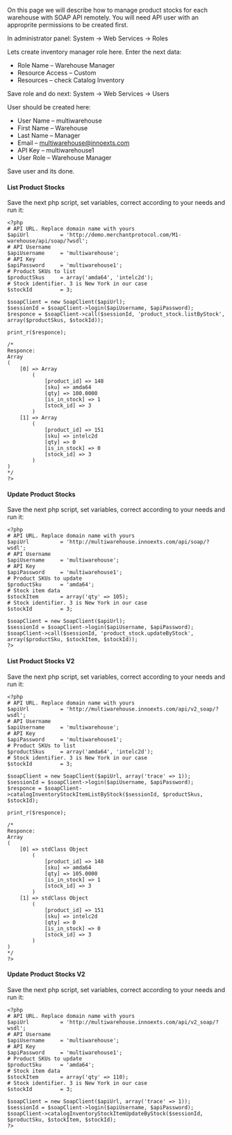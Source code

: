 On this page we will describe how to manage product stocks for each warehouse with SOAP API remotely. You will need API user with an approprite permissions to be created first.

In administrator panel: System -> Web Services -> Roles

Lets create inventory manager role here. Enter the next data:

 - Role Name – Warehouse Manager
 - Resource Access – Custom
 - Resources – check Catalog Inventory

Save role and do next: System -> Web Services -> Users

User should be created here:

 - User Name – multiwarehouse
 - First Name – Warehouse
 - Last Name – Manager
 - Email – multiwarehouse@innoexts.com
 - API Key – multiwarehouse1
 - User Role – Warehouse Manager

Save user and its done.

 
#### List Product Stocks

Save the next php script, set variables, correct according to your needs and run it: 

	<?php
	# API URL. Replace domain name with yours
	$apiUrl          = 'http://demo.merchantprotocol.com/M1-warehouse/api/soap/?wsdl';
	# API Username
	$apiUsername     = 'multiwarehouse';
	# API Key
	$apiPassword     = 'multiwarehouse1';
	# Product SKUs to list
	$productSkus     = array('amda64', 'intelc2d');
	# Stock identifier. 3 is New York in our case
	$stockId         = 3;
	
	$soapClient = new SoapClient($apiUrl);
	$sessionId = $soapClient->login($apiUsername, $apiPassword);
	$responce = $soapClient->call($sessionId, 'product_stock.listByStock', array($productSkus, $stockId));
	
	print_r($responce);
	
	/*
	Responce:
	Array
	(
	    [0] => Array
	        (
	            [product_id] => 148
	            [sku] => amda64
	            [qty] => 100.0000
	            [is_in_stock] => 1
	            [stock_id] => 3
	        )
	    [1] => Array
	        (
	            [product_id] => 151
	            [sku] => intelc2d
	            [qty] => 0
	            [is_in_stock] => 0
	            [stock_id] => 3
	        )
	)
	*/
	?>

#### Update Product Stocks

Save the next php script, set variables, correct according to your needs and run it: 

	<?php
	# API URL. Replace domain name with yours
	$apiUrl          = 'http://multiwarehouse.innoexts.com/api/soap/?wsdl';
	# API Username
	$apiUsername     = 'multiwarehouse';
	# API Key
	$apiPassword     = 'multiwarehouse1';
	# Product SKUs to update
	$productSku      = 'amda64';
	# Stock item data
	$stockItem       = array('qty' => 105);
	# Stock identifier. 3 is New York in our case
	$stockId         = 3;
	
	$soapClient = new SoapClient($apiUrl);
	$sessionId = $soapClient->login($apiUsername, $apiPassword);
	$soapClient->call($sessionId, 'product_stock.updateByStock', array($productSku, $stockItem, $stockId));
	?>
	
#### List Product Stocks V2

Save the next php script, set variables, correct according to your needs and run it: 

	<?php
	# API URL. Replace domain name with yours
	$apiUrl          = 'http://multiwarehouse.innoexts.com/api/v2_soap/?wsdl';
	# API Username
	$apiUsername     = 'multiwarehouse';
	# API Key
	$apiPassword     = 'multiwarehouse1';
	# Product SKUs to list
	$productSkus     = array('amda64', 'intelc2d');
	# Stock identifier. 3 is New York in our case
	$stockId         = 3;
	
	$soapClient = new SoapClient($apiUrl, array('trace' => 1));
	$sessionId = $soapClient->login($apiUsername, $apiPassword);
	$responce = $soapClient->catalogInventoryStockItemListByStock($sessionId, $productSkus, $stockId);
	
	print_r($responce);
	
	/*
	Responce:
	Array
	(
	    [0] => stdClass Object
	        (
	            [product_id] => 148
	            [sku] => amda64
	            [qty] => 105.0000
	            [is_in_stock] => 1
	            [stock_id] => 3
	        )
	    [1] => stdClass Object
	        (
	            [product_id] => 151
	            [sku] => intelc2d
	            [qty] => 0
	            [is_in_stock] => 0
	            [stock_id] => 3
	        )
	)
	*/
	?>
 
#### Update Product Stocks V2

Save the next php script, set variables, correct according to your needs and run it:

	<?php
	# API URL. Replace domain name with yours
	$apiUrl          = 'http://multiwarehouse.innoexts.com/api/v2_soap/?wsdl';
	# API Username
	$apiUsername     = 'multiwarehouse';
	# API Key
	$apiPassword     = 'multiwarehouse1';
	# Product SKUs to update
	$productSku      = 'amda64';
	# Stock item data
	$stockItem       = array('qty' => 110);
	# Stock identifier. 3 is New York in our case
	$stockId         = 3;
	
	$soapClient = new SoapClient($apiUrl, array('trace' => 1));
	$sessionId = $soapClient->login($apiUsername, $apiPassword);
	$soapClient->catalogInventoryStockItemUpdateByStock($sessionId, $productSku, $stockItem, $stockId);
	?>

 